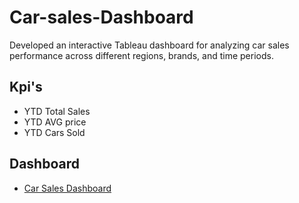 # Car-sales-Dashboard
Developed an interactive Tableau dashboard for analyzing car sales performance across different regions, brands, and time periods.

## Kpi's
-  YTD Total Sales
-  YTD AVG price
-  YTD Cars Sold
  ## Dashboard
 - <a href="https://github.com/Jayasree200/Car-sales-Dashboard/blob/main/CARSALES%20DASHBOARD.twb">Car Sales Dashboard</a>
